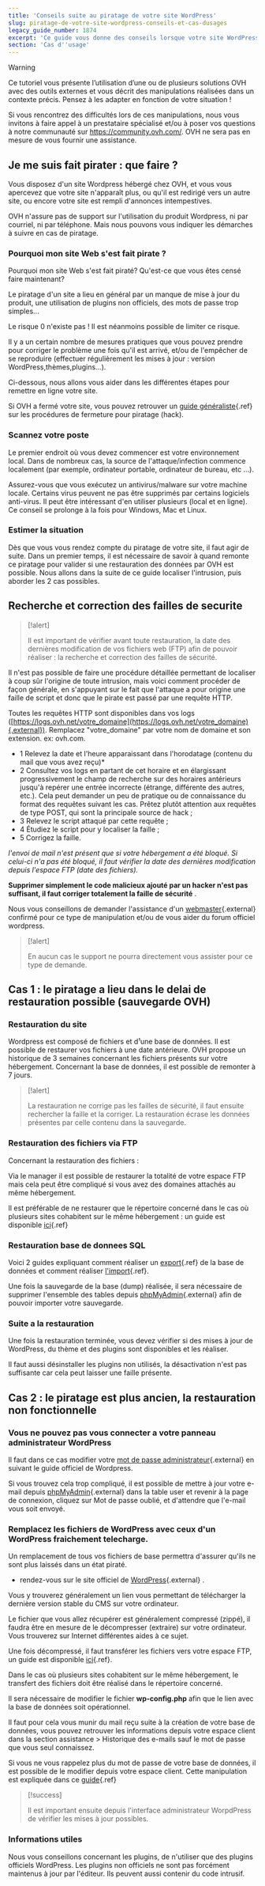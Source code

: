 ```yaml
---
title: 'Conseils suite au piratage de votre site WordPress'
slug: piratage-de-votre-site-wordpress-conseils-et-cas-dusages
legacy_guide_number: 1874
excerpt: 'Ce guide vous donne des conseils lorsque votre site WordPress s’est fait pirate'
section: 'Cas d''usage'
---
```


> [!warning]
>
> Ce tutoriel vous présente l’utilisation d’une ou de plusieurs solutions OVH avec des outils externes et vous décrit des manipulations réalisées dans un contexte précis. Pensez à les adapter en fonction de votre situation !
>
> Si vous rencontrez des difficultés lors de ces manipulations, nous vous invitons à faire appel à un prestataire spécialisé et/ou à poser vos questions à notre communauté sur <https://community.ovh.com/>. OVH ne sera pas en mesure de vous fournir une assistance.
>

## Je me suis fait pirater &#58; que faire ?
Vous disposez d'un site Wordpress hébergé chez OVH, et vous vous apercevez que votre site n'apparaît plus, ou qu'il est redirigé vers un autre site, ou encore votre site est rempli d'annonces intempestives.

OVH n'assure pas de support sur l'utilisation du produit Wordpress, ni par courriel, ni par téléphone. Mais nous pouvons vous indiquer les démarches à suivre en cas de piratage.


### Pourquoi mon site Web s'est fait pirate ?
Pourquoi mon site Web s'est fait piraté? Qu'est-ce que vous êtes censé faire maintenant?

Le piratage d'un site a lieu en général par un manque de mise à jour du produit, une utilisation de plugins non officiels, des mots de passe trop simples...

Le risque 0 n'existe pas ! Il est néanmoins possible de limiter ce risque.

Il y a un certain nombre de mesures pratiques que vous pouvez prendre pour corriger le problème une fois qu'il est arrivé, et/ou de l'empêcher de se reproduire (effectuer régulièrement les mises à jour : version WordPress,thèmes,plugins...).

Ci-dessous, nous allons vous aider dans les différentes étapes pour remettre en ligne votre site.

Si OVH a fermé votre site, vous pouvez retrouver un [guide généraliste]({legacy}1392){.ref}  sur les procédures de fermeture pour piratage (hack).


### Scannez votre poste
Le premier endroit où vous devez commencer est votre environnement local. Dans de nombreux cas, la source de l'attaque/infection commence localement (par exemple, ordinateur portable, ordinateur de bureau, etc ...).

Assurez-vous que vous exécutez un antivirus/malware sur votre machine locale. Certains virus peuvent ne pas être supprimés par certains logiciels anti-virus. Il peut être intéressant d'en utiliser plusieurs (local et en ligne). Ce conseil se prolonge à la fois pour Windows, Mac et Linux.


### Estimer la situation
Dès que vous vous rendez compte du piratage de votre site, il faut agir de suite. Dans un premier temps, il est nécessaire de savoir à quand remonte ce piratage pour valider si une restauration des données par OVH est possible. Nous allons dans la suite de ce guide localiser l'intrusion, puis aborder les 2 cas possibles.


## Recherche et correction des failles de securite


> [!alert]
>
> Il est important de vérifier avant toute restauration, la date des dernières
> modification de vos fichiers web (FTP) afin de pouvoir réaliser : la recherche
> et correction des failles de sécurité.
> 

Il n'est pas possible de faire une procédure détaillée permettant de localiser à coup sûr l'origine de toute intrusion, mais voici comment procéder de façon générale, en s'appuyant sur le fait que l'attaque a pour origine une faille de script et donc que le pirate est passé par une requête HTTP.

Toutes les requêtes HTTP sont disponibles dans vos logs ([https://logs.ovh.net/votre_domaine](https://logs.ovh.net/votre_domaine){.external}). Remplacez "votre_domaine" par votre nom de domaine et son extension. ex: ovh.com.

- 1 Relevez la date et l'heure apparaissant dans l'horodatage (contenu du mail que vous avez reçu)*
- 2 Consultez vos logs en partant de cet horaire et en élargissant progressivement le champ de recherche sur des horaires antérieurs jusqu'à repérer une entrée incorrecte (étrange, différente des autres, etc.). Cela peut demander un peu de pratique ou de connaissance du format des requêtes suivant les cas. Prêtez plutôt attention aux requêtes de type POST, qui sont la principale source de hack ;
- 3 Relevez le script attaqué par cette requête ;
- 4 Étudiez le script pour y localiser la faille ;
- 5 Corrigez la faille.

*l'envoi de mail n'est présent que si votre hébergement a été bloqué. Si celui-ci n'a pas été bloqué, il faut vérifier la date des dernières modification depuis l'espace FTP (date des fichiers).*

**Supprimer simplement le code malicieux ajouté par un hacker n'est pas suffisant, il faut corriger totalement la faille de sécurité** .

Nous vous conseillons de demander l'assistance d'un [webmaster](https://partners.ovh.com){.external} confirmé pour ce type de manipulation et/ou de vous aider du forum officiel wordpress.



> [!alert]
>
> En aucun cas le support ne pourra directement vous assister pour ce type de
> demande.
> 


## Cas 1 &#58; le piratage a lieu dans le delai de restauration possible (sauvegarde OVH)

### Restauration du site
Wordpress est composé de fichiers et d¹une base de données. Il est possible de restaurer vos fichiers à une date antérieure. OVH propose un historique de 3 semaines concernant les fichiers présents sur votre hébergement. Concernant la base de données, il est possible de remonter à 7 jours.



> [!alert]
>
> La restauration ne corrige pas les failles de sécurité, il faut ensuite rechercher la faille et la corriger.
> La restauration écrase les données présentes par celle contenu dans la sauvegarde.
> 


### Restauration des fichiers via FTP
Concernant la restauration des fichiers :

Via le manager il est possible de restaurer la totalité de votre espace FTP mais cela peut être compliqué si vous avez des domaines attachés au même hébergement.

Il est préférable de ne restaurer que le répertoire concerné dans le cas où plusieurs sites cohabitent sur le même hébergement : un guide est disponible  [ici]({legacy}1593){.ref}


### Restauration base de donnees SQL
Voici 2 guides expliquant comment réaliser un [export]({legacy}1394){.ref} de la base de données et comment réaliser [l'import]({legacy}1393){.ref}.

Une fois la sauvegarde de la base (dump) réalisée, il sera nécessaire de supprimer l'ensemble des tables depuis [phpMyAdmin](https://phpmyadmin.ovh.net){.external} afin de pouvoir importer votre sauvegarde.


### Suite a la restauration
Une fois la restauration terminée, vous devez vérifier si des mises à jour de WordPress, du thème et des plugins sont disponibles et les réaliser.

Il faut aussi désinstaller les plugins non utilisés, la désactivation n'est pas suffisante car cela peut laisser une faille présente.


## Cas 2 &#58; le piratage est plus ancien, la restauration non fonctionnelle

### Vous ne pouvez pas vous connecter a votre panneau administrateur WordPress
Il faut dans ce cas modifier votre [mot de passe administrateur](https://codex.wordpress.org/fr:R%C3%A9initialisation_de_votre_mot_de_passe){.external} en suivant le guide officiel de Wordpress.

Si vous trouvez cela trop compliqué, il est possible de mettre à jour votre e-mail depuis [phpMyAdmin](https://phpmyadmin.ovh.net){.external} dans la table user et revenir à la page de connexion, cliquez sur Mot de passe oublié, et d'attendre que l'e-mail vous soit envoyé.


### Remplacez les fichiers de WordPress avec ceux d'un WordPress fraichement telecharge.
Un remplacement de tous vos fichiers de base permettra d'assurer qu'ils ne sont plus laissés dans un état piraté.

- rendez-vous sur le site officiel de [WordPress](https://fr.wordpress.org){.external} .

Vous y trouverez généralement un lien vous permettant de télécharger la dernière version stable du CMS sur votre ordinateur.

Le fichier que vous allez récupérer est généralement compressé (zippé), il faudra être en mesure de le décompresser (extraire) sur votre ordinateur. Vous trouverez sur Internet différentes aides à ce sujet.

Une fois décompressé, il faut transférer les fichiers vers votre espace FTP, un guide est disponible [ici]({legacy}1374){.ref}.

Dans le cas où plusieurs sites cohabitent sur le même hébergement, le transfert des fichiers doit être réalisé dans le répertoire concerné.

Il sera nécessaire de modifier le fichier  **wp-config.php**  afin que le lien avec la base de données soit opérationnel.

Il faut pour cela vous munir du mail reçu suite à la création de votre base de données, vous pouvez retrouver les informations depuis votre espace client dans la section assistance > Historique des e-mails sauf le mot de passe que vous seul connaissez.

Si vous ne vous rappelez plus du mot de passe de votre base de données, il est possible de le modifier depuis votre espace client. Cette manipulation est expliquée dans ce [guide]({legacy}1374){.ref}



> [!success]
>
> Il est important ensuite depuis l'interface administrateur WorpdPress de
> vérifier les mises à jour possibles.
> 


### Informations utiles
Nous vous conseillons concernant les plugins, de n'utiliser que des plugins officiels WordPress. Les plugins non officiels ne sont pas forcément maintenus à jour par l'éditeur. Ils peuvent aussi contenir du code intrusif.